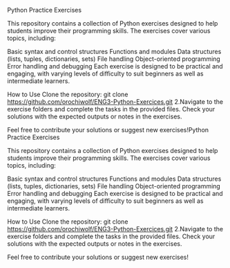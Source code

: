 Python Practice Exercises

This repository contains a collection of Python exercises designed to help students improve their programming skills. The exercises cover various topics, including:

Basic syntax and control structures
Functions and modules
Data structures (lists, tuples, dictionaries, sets)
File handling
Object-oriented programming
Error handling and debugging
Each exercise is designed to be practical and engaging, with varying levels of difficulty to suit beginners as well as intermediate learners.

How to Use
Clone the repository:
 git clone https://github.com/orochiwolf/ENG3-Python-Exercices.git
2.Navigate to the exercise folders and complete the tasks in the provided files.
Check your solutions with the expected outputs or notes in the exercises.

Feel free to contribute your solutions or suggest new exercises!Python Practice Exercises

This repository contains a collection of Python exercises designed to help students improve their programming skills. The exercises cover various topics, including:

Basic syntax and control structures
Functions and modules
Data structures (lists, tuples, dictionaries, sets)
File handling
Object-oriented programming
Error handling and debugging
Each exercise is designed to be practical and engaging, with varying levels of difficulty to suit beginners as well as intermediate learners.

How to Use
Clone the repository:
 git clone https://github.com/orochiwolf/ENG3-Python-Exercices.git
2.Navigate to the exercise folders and complete the tasks in the provided files.
Check your solutions with the expected outputs or notes in the exercises.

Feel free to contribute your solutions or suggest new exercises!